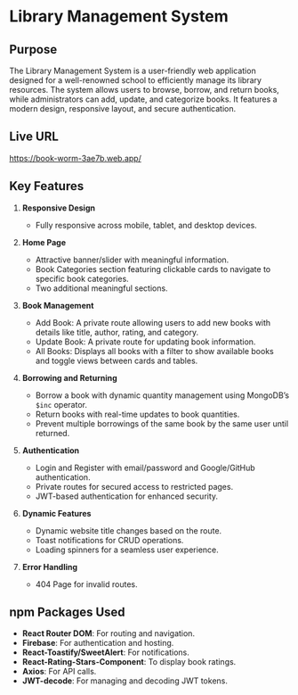 
# Library Management System 

## Purpose
The Library Management System is a user-friendly web application designed for a well-renowned school to efficiently manage its library resources. The system allows users to browse, borrow, and return books, while administrators can add, update, and categorize books. It features a modern design, responsive layout, and secure authentication.

## Live URL
https://book-worm-3ae7b.web.app/

## Key Features

1. **Responsive Design**
   - Fully responsive across mobile, tablet, and desktop devices.

2. **Home Page**
   - Attractive banner/slider with meaningful information.
   - Book Categories section featuring clickable cards to navigate to specific book categories.
   - Two additional meaningful sections.

3. **Book Management**
   - Add Book: A private route allowing users to add new books with details like title, author, rating, and category.
   - Update Book: A private route for updating book information.
   - All Books: Displays all books with a filter to show available books and toggle views between cards and tables.

4. **Borrowing and Returning**
   - Borrow a book with dynamic quantity management using MongoDB’s `$inc` operator.
   - Return books with real-time updates to book quantities.
   - Prevent multiple borrowings of the same book by the same user until returned.

5. **Authentication**
   - Login and Register with email/password and Google/GitHub authentication.
   - Private routes for secured access to restricted pages.
   - JWT-based authentication for enhanced security.

6. **Dynamic Features**
   - Dynamic website title changes based on the route.
   - Toast notifications for CRUD operations.
   - Loading spinners for a seamless user experience.

7. **Error Handling**
   - 404 Page for invalid routes.

## npm Packages Used

- **React Router DOM**: For routing and navigation.
- **Firebase**: For authentication and hosting.
- **React-Toastify/SweetAlert**: For notifications.
- **React-Rating-Stars-Component**: To display book ratings.
- **Axios**: For API calls.
- **JWT-decode**: For managing and decoding JWT tokens.



